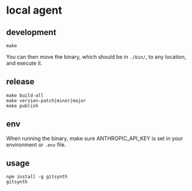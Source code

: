 # local agent

## development

```
make
```

You can then move the binary, which should be in `./bin/`, to any location, and execute it.

## release

```
make build-all
make version-patch|minor|major
make publish
```

## env

When running the binary, make sure ANTHROPIC_API_KEY is set in your environment or `.env` file.

## usage

```
npm install -g gitsynth
gitsynth
```
